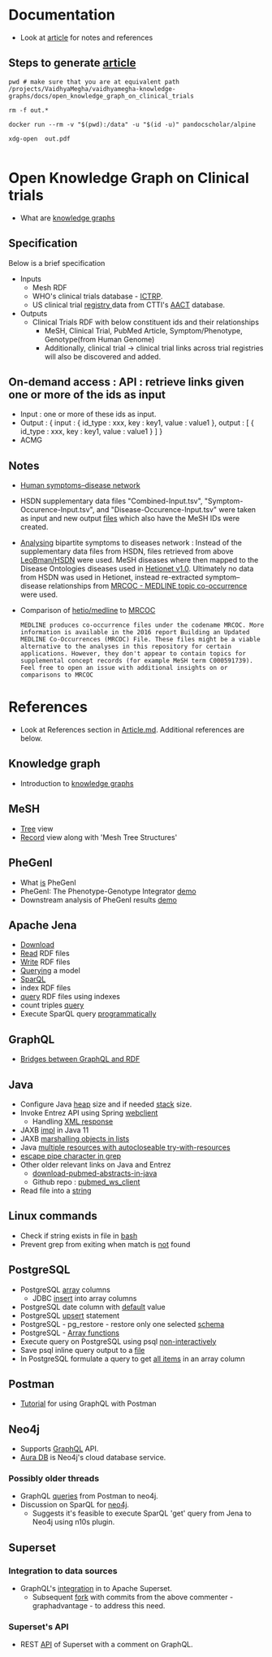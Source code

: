 # Documentation

- Look at [article](out.pdf) for notes and references

## Steps to generate [article](out.pdf)

```
pwd # make sure that you are at equivalent path
/projects/VaidhyaMegha/vaidhyamegha-knowledge-graphs/docs/open_knowledge_graph_on_clinical_trials

rm -f out.*

docker run --rm -v "$(pwd):/data" -u "$(id -u)" pandocscholar/alpine

xdg-open  out.pdf
 
```

# Open Knowledge Graph on Clinical trials

- What are [knowledge graphs](https://arxiv.org/pdf/2003.02320.pdf)

## Specification

Below is a brief specification

- Inputs
  - Mesh RDF
  - WHO's clinical trials database - [ICTRP](https://www.who.int/clinical-trials-registry-platform).
  - US clinical trial [registry ](https://clinicaltrials.gov)data from CTTI's [AACT](https://aact.ctti-clinicaltrials.org/download) database.
- Outputs
  - Clinical Trials RDF with below constituent ids and their relationships
    - MeSH, Clinical Trial, PubMed Article, Symptom/Phenotype, Genotype(from Human Genome)
    - Additionally, clinical trial -> clinical trial links across trial registries will also be discovered and added.
  
## On-demand access : API : retrieve links given one or more of the ids as input

- Input :  one or more of these ids as input.   
- Output : { input : { id_type : xxx, key : key1, value : value1 }, output : \[ { id_type : xxx, key : key1, value : value1 } \] }
- ACMG

## Notes

- [Human symptoms–disease network](https://www.nature.com/articles/ncomms5212#MOESM1042)
- HSDN supplementary data files "Combined-Input.tsv", "Symptom-Occurence-Input.tsv", and "Disease-Occurence-Input.tsv" were taken as input and new output  [files](https://github.com/LeoBman/HSDN) which also have the MeSH IDs were created.
- [Analysing](https://github.com/dhimmel/hsdn) bipartite symptoms to diseases network : Instead of the supplementary data files from HSDN, files retrieved from above [LeoBman/HSDN](https://github.com/LeoBman/HSDN) were used. MeSH diseases where then mapped to the Disease Ontologies diseases used in [Hetionet v1.0](https://github.com/hetio/hetionet). Ultimately no data from HSDN was used in Hetionet, instead re-extracted symptom–disease relationships from [MRCOC - MEDLINE topic co-occurrence](https://lhncbc.nlm.nih.gov/ii/information/MRCOC.html) were used.
- Comparison of [hetio/medline](https://github.com/hetio/medline) to [MRCOC](https://lhncbc.nlm.nih.gov/ii/information/MRCOC.html)

  `MEDLINE produces co-occurrence files under the codename MRCOC. More information is available in the 2016 report Building an Updated MEDLINE Co-Occurrences (MRCOC) File. These files might be a viable alternative to the analyses in this repository for certain applications. However, they don't appear to contain topics for supplemental concept records (for example MeSH term C000591739). Feel free to open an issue with additional insights on or comparisons to MRCOC`

# References
- Look at References section in [Article.md](Article.md). Additional references are below.

## Knowledge graph

- Introduction to [knowledge graphs](https://arxiv.org/pdf/2003.02320.pdf)

## MeSH
- [Tree](https://meshb.nlm.nih.gov/treeView) view
- [Record](https://meshb.nlm.nih.gov/record/ui?ui=D019588) view along with 'Mesh Tree Structures'

## PheGenI
- What [is](https://www.genome.gov/27543987/2011-news-feature-new-web-portal-expands-view-of-genetic-association-data-for-researchers) PheGenI
- PheGenI: The Phenotype-Genotype Integrator [demo](https://www.youtube.com/watch?v=v_yEy--HcKc)
- Downstream analysis of PheGenI results [demo](https://www.youtube.com/watch?v=Tf9aNkKDF3o)

## Apache Jena
- [Download](https://jena.apache.org/download/index.cgi)
- [Read](https://jena.apache.org/documentation/io/rdf-input.html) RDF files
- [Write](https://jena.apache.org/documentation/io/rdf-output.html) RDF files
- [Querying](https://jena.apache.org/tutorials/rdf_api.html#ch-Querying-a-Model) a model
- [SparQL](https://jena.apache.org/tutorials/sparql_query1.html)
- index RDF files
- [query](https://towardsdatascience.com/extract-and-query-knowledge-graphs-using-apache-jena-sparql-engine-5c66648797a4) RDF files using indexes
- count triples [query](https://stackoverflow.com/a/51289880/294552)
- Execute SparQL query [programmatically](https://github.com/apache/jena/blob/main/jena-examples/src/main/java/arq/examples/ExProg1.java)

## GraphQL
- [Bridges between GraphQL and RDF](https://www.w3.org/Data/events/data-ws-2019/assets/position/Ruben%20Taelman.pdf)

## Java
- Configure Java [heap](https://stackoverflow.com/a/47388044/294552) size and if needed [stack](https://stackoverflow.com/a/44253141/294552) size.
- Invoke Entrez API using Spring [webclient](https://www.baeldung.com/spring-webclient-resttemplate)
  - Handling [XML response](https://stackoverflow.com/questions/68209076/spring-resttemplate-works-for-string-but-not-for-my-class)
- JAXB [impl](https://stackoverflow.com/a/61283181/294552) in Java 11
- JAXB [marshalling objects in lists](https://stackoverflow.com/a/3683678/294552)
- Java [multiple resources with autocloseable try-with-resources](https://stackoverflow.com/a/30553153/294552)
- [escape pipe character in grep](https://stackoverflow.com/a/23772497/294552)
- Other older relevant links on Java and Entrez
  - [download-pubmed-abstracts-in-java](https://stackoverflow.com/questions/5410151/download-pubmed-abstracts-in-java)
  - Github repo : [pubmed_ws_client](https://github.com/renaud/pubmed_ws_client)
- Read file into a [string](https://howtodoinjava.com/java/io/java-read-file-to-string-examples/)

## Linux commands
- Check if string exists in file in [bash](https://stackoverflow.com/a/4749368/294552)
- Prevent grep from exiting when match is [not](https://unix.stackexchange.com/a/330662/47615) found

## PostgreSQL
- PostgreSQL [array](https://www.postgresql.org/docs/9.1/arrays.html) columns
  - JDBC [insert](https://tonaconsulting.wordpress.com/2013/05/28/postgres-and-multi-dimensions-arrays-in-jdbc/) into array columns
- PostgreSQL date column with [default](https://stackoverflow.com/a/910937/294552) value
- PostgreSQL [upsert](https://www.postgresqltutorial.com/postgresql-upsert/) statement
- PostgreSQL - pg_restore - restore only one selected [schema](https://stackoverflow.com/a/970491/294552)
- PostgreSQL - [Array functions](https://www.postgresql.org/docs/8.4/functions-array.html)
- Execute query on PostgreSQL using psql [non-interactively](https://stackoverflow.com/a/6405296/294552)
- Save psql inline query output to a [file](https://stackoverflow.com/a/11870348/294552)
- In PostgreSQL formulate a query to get [all items](https://stackoverflow.com/a/34592639/294552) in an array column

## Postman
- [Tutorial](https://learning.postman.com/docs/sending-requests/supported-api-frameworks/graphql/) for using GraphQL with Postman

## Neo4j
- Supports [GraphQL](https://neo4j.com/developer/graphql/) API.
- [Aura DB](https://neo4j.com/cloud/aura) is Neo4j's cloud database service. 

### Possibly older threads
- GraphQL [queries](https://community.neo4j.com/t/grandstack-starter-using-postman-api-to-get-data-from-graphql/999/2) from Postman to neo4j.
- Discussion on SparQL for [neo4j](https://community.neo4j.com/t/sparql-for-neo4j/19583/5). 
  - Suggests it's feasible to execute SparQL 'get' query from Jena to Neo4j using n10s plugin. 
  
## Superset

### Integration to data sources
- GraphQL's [integration](https://github.com/apache/superset/issues/5389#issuecomment-510284311) in to Apache Superset.
  - Subsequent [fork](https://github.com/graphadvantage/incubator-superset-gql-neo4j) with commits from the above commenter - graphadvantage - to address this need.

### Superset's API
- REST [API](https://preset.io/blog/2020-10-01-superset-api/) of Superset with a comment on GraphQL.


